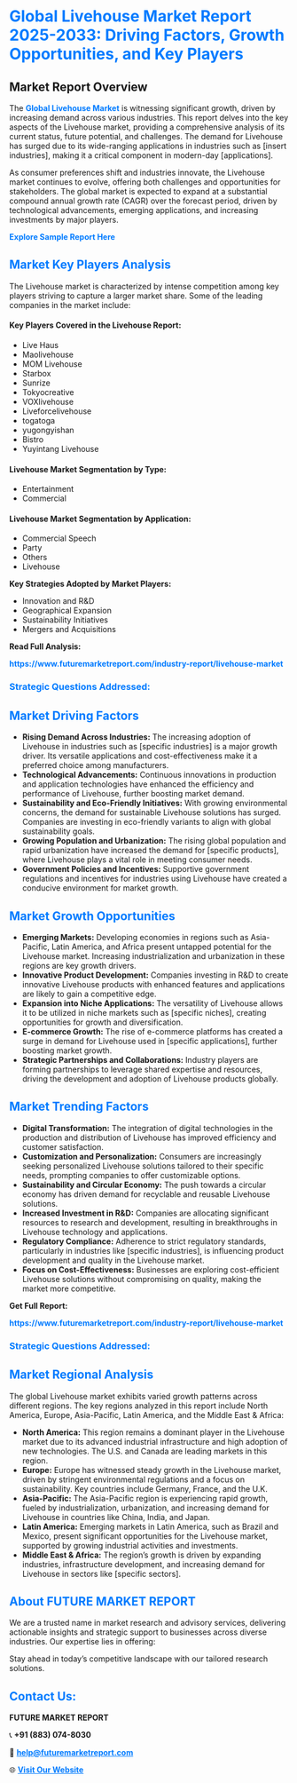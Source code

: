 <h1 style="color: #007BFF;">Global Livehouse Market Report 2025-2033: Driving Factors, Growth Opportunities, and Key Players</h1>

<section id="overview">
<h2>Market Report Overview</h2>
<p>The <a href="https://www.futuremarketreport.com/industry-report/livehouse-market" style="color: #007BFF; text-decoration: none;"><strong>Global Livehouse Market</strong></a> is witnessing significant growth, driven by increasing demand across various industries. This report delves into the key aspects of the Livehouse market, providing a comprehensive analysis of its current status, future potential, and challenges. The demand for Livehouse has surged due to its wide-ranging applications in industries such as [insert industries], making it a critical component in modern-day [applications].</p>
<p>As consumer preferences shift and industries innovate, the Livehouse market continues to evolve, offering both challenges and opportunities for stakeholders. The global market is expected to expand at a substantial compound annual growth rate (CAGR) over the forecast period, driven by technological advancements, emerging applications, and increasing investments by major players.</p>
</section>

<section id="overview">
<p><a href="https://www.futuremarketreport.com/request-sample/reportId=112621" style="color: #007BFF; text-decoration: none;"><strong>Explore Sample Report Here</strong></a></p>
</section>

<section id="key-players">
<h2 style="color: #007BFF;">Market Key Players Analysis</h2>
<p>The Livehouse market is characterized by intense competition among key players striving to capture a larger market share. Some of the leading companies in the market include:</p>
<h4>Key Players Covered in the Livehouse Report:</h4>
<ul><li>Live Haus</li><li>Maolivehouse</li><li>MOM Livehouse</li><li>Starbox</li><li>Sunrize</li><li>Tokyocreative</li><li>VOXlivehouse</li><li>Liveforcelivehouse</li><li>togatoga</li><li>yugongyishan</li><li>Bistro</li><li>Yuyintang Livehouse</li></ul>
<h4>Livehouse Market Segmentation by Type:</h4>
<ul><li>Entertainment</li><li>Commercial</li></ul>

<h4>Livehouse Market Segmentation by Application:</h4>
<ul><li>Commercial Speech</li><li>Party</li><li>Others</li><li>Livehouse</li></ul>
<p><strong>Key Strategies Adopted by Market Players:</strong></p>
<ul>
<li>Innovation and R&D</li>
<li>Geographical Expansion</li>
<li>Sustainability Initiatives</li>
<li>Mergers and Acquisitions</li>
</ul>
</section>

<section>
<p><strong>Read Full Analysis: </strong></p><a href="https://www.futuremarketreport.com/industry-report/livehouse-market" style="color: #007BFF; text-decoration: none;"><strong>https://www.futuremarketreport.com/industry-report/livehouse-market</strong></a>
<h3 style="color: #007BFF;">Strategic Questions Addressed:</h3>
</section>

<section id="driving-factors">
<h2 style="color: #007BFF;">Market Driving Factors</h2>
<ul>
<li><strong>Rising Demand Across Industries:</strong> The increasing adoption of Livehouse in industries such as [specific industries] is a major growth driver. Its versatile applications and cost-effectiveness make it a preferred choice among manufacturers.</li>
<li><strong>Technological Advancements:</strong> Continuous innovations in production and application technologies have enhanced the efficiency and performance of Livehouse, further boosting market demand.</li>
<li><strong>Sustainability and Eco-Friendly Initiatives:</strong> With growing environmental concerns, the demand for sustainable Livehouse solutions has surged. Companies are investing in eco-friendly variants to align with global sustainability goals.</li>
<li><strong>Growing Population and Urbanization:</strong> The rising global population and rapid urbanization have increased the demand for [specific products], where Livehouse plays a vital role in meeting consumer needs.</li>
<li><strong>Government Policies and Incentives:</strong> Supportive government regulations and incentives for industries using Livehouse have created a conducive environment for market growth.</li>
</ul>
</section>

<section id="growth-opportunities">
<h2 style="color: #007BFF;">Market Growth Opportunities</h2>
<ul>
<li><strong>Emerging Markets:</strong> Developing economies in regions such as Asia-Pacific, Latin America, and Africa present untapped potential for the Livehouse market. Increasing industrialization and urbanization in these regions are key growth drivers.</li>
<li><strong>Innovative Product Development:</strong> Companies investing in R&D to create innovative Livehouse products with enhanced features and applications are likely to gain a competitive edge.</li>
<li><strong>Expansion into Niche Applications:</strong> The versatility of Livehouse allows it to be utilized in niche markets such as [specific niches], creating opportunities for growth and diversification.</li>
<li><strong>E-commerce Growth:</strong> The rise of e-commerce platforms has created a surge in demand for Livehouse used in [specific applications], further boosting market growth.</li>
<li><strong>Strategic Partnerships and Collaborations:</strong> Industry players are forming partnerships to leverage shared expertise and resources, driving the development and adoption of Livehouse products globally.</li>
</ul>
</section>

<section id="trending-factors">
<h2 style="color: #007BFF;">Market Trending Factors</h2>
<ul>
<li><strong>Digital Transformation:</strong> The integration of digital technologies in the production and distribution of Livehouse has improved efficiency and customer satisfaction.</li>
<li><strong>Customization and Personalization:</strong> Consumers are increasingly seeking personalized Livehouse solutions tailored to their specific needs, prompting companies to offer customizable options.</li>
<li><strong>Sustainability and Circular Economy:</strong> The push towards a circular economy has driven demand for recyclable and reusable Livehouse solutions.</li>
<li><strong>Increased Investment in R&D:</strong> Companies are allocating significant resources to research and development, resulting in breakthroughs in Livehouse technology and applications.</li>
<li><strong>Regulatory Compliance:</strong> Adherence to strict regulatory standards, particularly in industries like [specific industries], is influencing product development and quality in the Livehouse market.</li>
<li><strong>Focus on Cost-Effectiveness:</strong> Businesses are exploring cost-efficient Livehouse solutions without compromising on quality, making the market more competitive.</li>
</ul>
</section>

<section>
<p><strong>Get Full Report: </strong></p><a href="https://www.futuremarketreport.com/industry-report/livehouse-market" style="color: #007BFF; text-decoration: none;"><strong>https://www.futuremarketreport.com/industry-report/livehouse-market</strong></a>
<h3 style="color: #007BFF;">Strategic Questions Addressed:</h3>
</section>


<section id="regional-analysis">
<h2 style="color: #007BFF;">Market Regional Analysis</h2>
<p>The global Livehouse market exhibits varied growth patterns across different regions. The key regions analyzed in this report include North America, Europe, Asia-Pacific, Latin America, and the Middle East & Africa:</p>
<ul>
<li><strong>North America:</strong> This region remains a dominant player in the Livehouse market due to its advanced industrial infrastructure and high adoption of new technologies. The U.S. and Canada are leading markets in this region.</li>
<li><strong>Europe:</strong> Europe has witnessed steady growth in the Livehouse market, driven by stringent environmental regulations and a focus on sustainability. Key countries include Germany, France, and the U.K.</li>
<li><strong>Asia-Pacific:</strong> The Asia-Pacific region is experiencing rapid growth, fueled by industrialization, urbanization, and increasing demand for Livehouse in countries like China, India, and Japan.</li>
<li><strong>Latin America:</strong> Emerging markets in Latin America, such as Brazil and Mexico, present significant opportunities for the Livehouse market, supported by growing industrial activities and investments.</li>
<li><strong>Middle East & Africa:</strong> The region’s growth is driven by expanding industries, infrastructure development, and increasing demand for Livehouse in sectors like [specific sectors].</li>
</ul>
</section>

<footer>
<h2 style="color: #007BFF;">About FUTURE MARKET REPORT</h2>
<p>We are a trusted name in market research and advisory services, delivering actionable insights and strategic support to businesses across diverse industries. Our expertise lies in offering:</p>

<p>Stay ahead in today’s competitive landscape with our tailored research solutions.</p>

<h2 style="color: #007BFF;">Contact Us:</h2>
<p><strong>FUTURE MARKET REPORT</strong></p>
<p>📞 <strong>+91 (883) 074-8030</strong></p>
<p>📧 <strong><a href="mailto:help@futuremarketreport.com" style="color: #007BFF;">help@futuremarketreport.com</a></strong></p>
<p>🌐 <strong><a href="https://www.futuremarketreport.com/" style="color: #007BFF;">Visit Our Website</a></strong></p>
</footer>